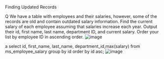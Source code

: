 Finding Updated Records

Q
We have a table with employees and their salaries, however, some of the records are old and contain outdated salary information. Find the current salary of each employee assuming that salaries increase each year. Output their id, first name, last name, department ID, and current salary. Order your list by employee ID in ascending order.
![image](https://user-images.githubusercontent.com/50389985/227092381-16b53196-9963-4a2d-b001-cf6e3bdcf490.png)

a
select id, first_name, last_name, department_id,max(salary)
from ms_employee_salary
group by id
order by id asc;
![image](https://user-images.githubusercontent.com/50389985/227092419-b97d9170-566a-441a-b49b-b67bc5976a72.png)
